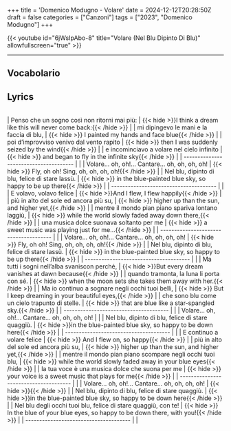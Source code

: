 
+++
title = 'Domenico Modugno - Volare'
date = 2024-12-12T20:28:50Z
draft = false
categories = ["Canzoni"]
tags = ["2023", "Domenico Modugno"]
+++

{{< youtube id="6jWsIpAbo-8" title="Volare (Nel Blu Dipinto Di Blu)" allowfullscreen="true" >}}

***

## Vocabolario

## Lyrics

| | |
|------------|-----------|


| Penso che un sogno così non ritorni mai più: | {{< hide >}}I think a dream like this will never come back:{{< /hide >}} |
| mi dipingevo le mani e la faccia di blu, | {{< hide >}} I painted my hands and face blue{{< /hide >}} |
| poi d’improvviso venivo dal vento rapito | {{< hide >}} then I was suddenly seized by the wind{{< /hide >}} |
| e incominciavo a volare nel cielo infinito | {{< hide >}} and began to fly in the infinite sky{{< /hide >}} |
| -------------------------------------- | |
| Volare… oh, oh!… Cantare… oh, oh, oh, oh! | {{< hide >}} Fly, oh oh! Sing, oh, oh, oh, oh!{{< /hide >}} |
| Nel blu, dipinto di blu, felice di stare lassù. | {{< hide >}} in the blue-painted blue sky, so happy to be up there{{< /hide >}} |
| -------------------------------------- | |
| E volavo, volavo felice | {{< hide >}}And I flew, I flew happily{{< /hide >}} |
| più in alto del sole ed ancora più su, | {{< hide >}} higher up than the sun, and higher yet,{{< /hide >}} |
| mentre il mondo pian piano spariva lontano laggiù, | {{< hide >}} while the world slowly faded away down there,{{< /hide >}} |
| una musica dolce suonava soltanto per me | {{< hide >}} a sweet music was playing just for me…{{< /hide >}} |
| -------------------------------------- | |
| Volare… oh, oh!… Cantare… oh, oh, oh, oh! | {{< hide >}} Fly, oh oh! Sing, oh, oh, oh, oh!{{< /hide >}} |
| Nel blu, dipinto di blu, felice di stare lassù. | {{< hide >}} in the blue-painted blue sky, so happy to be up there{{< /hide >}} |
| -------------------------------------- | |
| Ma tutti i sogni nell’alba svaniscon perché, | {{< hide >}}But every dream vanishes at dawn because{{< /hide >}} |
| quando tramonta, la luna li porta con sé. | {{< hide >}} when the moon sets she takes them away with her.{{< /hide >}} |
| Ma io continuo a sognare negli occhi tuoi belli, | {{< hide >}} But I keep dreaming in your beautiful eyes,{{< /hide >}} |
| che sono blu come un cielo trapunto di stelle. | {{< hide >}} that are blue like a star-spangled sky.{{< /hide >}} |
| -------------------------------------- | |
| Volare… oh, oh!… Cantare… oh, oh, oh, oh! | |
| Nel blu, dipinto di blu, felice di stare quaggiù. | {{< hide >}}in the blue-painted blue sky, so happy to be down here{{< /hide >}} |
| -------------------------------------- | |
| E continuo a volare felice | {{< hide >}} And I flew on, so happy{{< /hide >}} |
| più in alto del sole ed ancora più su, | {{< hide >}} higher up than the sun, and higher yet,{{< /hide >}} |
| mentre il mondo pian piano scompare negli occhi tuoi blu, | {{< hide >}} while the world slowly faded away in your blue eyes{{< /hide >}} |
| la tua voce è una musica dolce che suona per me | {{< hide >}} your voice is a sweet music that plays for me{{< /hide >}} |
| -------------------------------------- | |
| Volare… oh, oh!… Cantare… oh, oh, oh, oh! | {{< hide >}}{{< /hide >}} |
| Nel blu, dipinto di blu, felice di stare quaggiù. | {{< hide >}}in the blue-painted blue sky, so happy to be down here{{< /hide >}} |
| Nel blu degli occhi tuoi blu, felice di stare quaggiù, con te! | {{< hide >}} In the blue of your blue eyes, so happy to be down there, with you!{{< /hide >}} |
| -------------------------------------- | |
